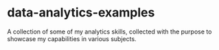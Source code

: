 # data-analytics-examples
A collection of some of my analytics skills, collected with the purpose to showcase my capabilities in various subjects.
